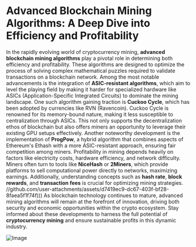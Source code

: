 # Advanced Blockchain Mining Algorithms: A Deep Dive into Efficiency and Profitability
In the rapidly evolving world of cryptocurrency mining, **advanced blockchain mining algorithms** play a pivotal role in determining both efficiency and profitability. These algorithms are designed to optimize the process of solving complex mathematical puzzles required to validate transactions on a blockchain network. Among the most notable advancements is the integration of **ASIC-resistant algorithms**, which aim to level the playing field by making it harder for specialized hardware like ASICs (Application-Specific Integrated Circuits) to dominate the mining landscape.
One such algorithm gaining traction is **Cuckoo Cycle**, which has been adopted by currencies like RVN (Ravencoin). Cuckoo Cycle is renowned for its memory-bound nature, making it less susceptible to centralization through ASICs. This not only supports the decentralization ethos of blockchain but also offers miners an opportunity to leverage their existing GPU setups effectively. Another noteworthy development is the implementation of **ProgPow**, a hybrid algorithm that combines aspects of Ethereum's Ethash with a more ASIC-resistant approach, ensuring fair competition among miners.
Profitability in mining depends heavily on factors like electricity costs, hardware efficiency, and network difficulty. Miners often turn to tools like **NiceHash** or **2Miners**, which provide platforms to sell computational power directly to networks, maximizing earnings. Additionally, understanding concepts such as **hash rate**, **block rewards**, and **transaction fees** is crucial for optimizing mining strategies. 
 //github.com/user-attachments/assets/d7419ec9-dc67-403f-bf28-8faea5f1f74f)))
As blockchain technology continues to mature, advanced mining algorithms will remain at the forefront of innovation, driving both security and economic opportunities within the crypto ecosystem. Stay informed about these developments to harness the full potential of **cryptocurrency mining** and ensure sustainable profits in this dynamic industry. 

![Image](https://github.com/user-attachments/assets/d7419ec9-dc67-403f-bf28-8faea5f1f74f)
